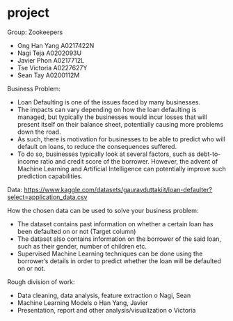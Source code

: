 # project

Group: Zookeepers
-	Ong Han Yang A0217422N
-	Nagi Teja A0202093U 
-	Javier Phon A0217712L
-	Tse Victoria A0227627Y
-	Sean Tay A0200112M

Business Problem:
-	Loan Defaulting is one of the issues faced by many businesses.
-	The impacts can vary depending on how the loan defaulting is managed, but typically the businesses would incur losses that will present itself on their balance sheet, potentially causing more problems down the road.
-	As such, there is motivation for businesses to be able to predict who will default on loans, to reduce the consequences suffered.
-	To do so, businesses typically look at several factors, such as debt-to-income ratio and credit score of the borrower. However, the advent of Machine Learning and Artificial Intelligence can potentially improve such prediction capabilities.

Data:
https://www.kaggle.com/datasets/gauravduttakiit/loan-defaulter?select=application_data.csv 

How the chosen data can be used to solve your business problem:
-	The dataset contains past information on whether a certain loan has been defaulted on or not (Target column)
-	The dataset also contains information on the borrower of the said loan, such as their gender, number of children etc.
-	Supervised Machine Learning techniques can be done using the borrower’s details in order to predict whether the loan will be defaulted on or not.

Rough division of work:
-	Data cleaning, data analysis, feature extraction
o	Nagi, Sean
-	Machine Learning Models
o	Han Yang, Javier
-	Presentation, report and other analysis/visualization
o	Victoria

